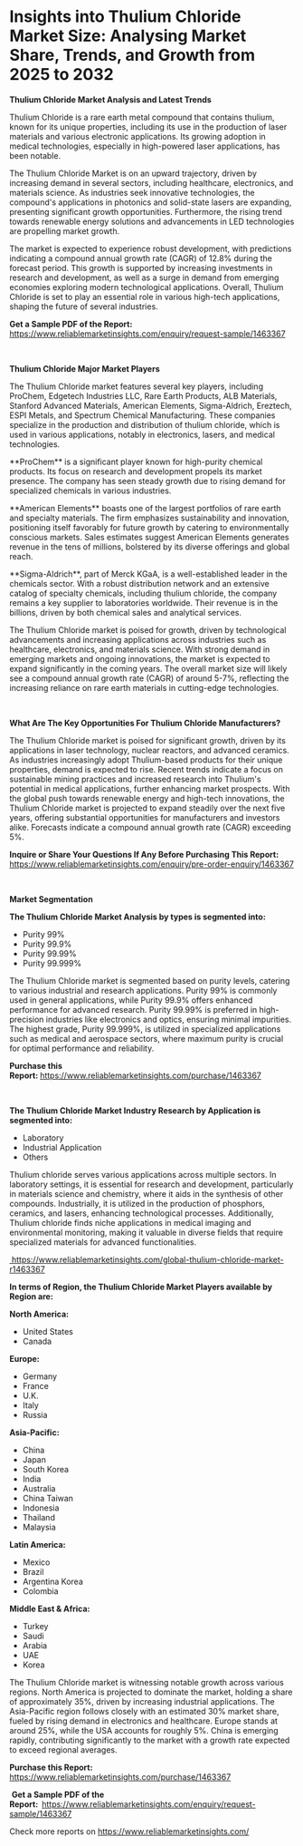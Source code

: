 <p><h1>Insights into Thulium Chloride Market Size: Analysing Market Share, Trends, and Growth from 2025 to 2032</h1></p><p><strong>Thulium Chloride Market Analysis and Latest Trends</strong></p>
<p><p>Thulium Chloride is a rare earth metal compound that contains thulium, known for its unique properties, including its use in the production of laser materials and various electronic applications. Its growing adoption in medical technologies, especially in high-powered laser applications, has been notable.</p><p>The Thulium Chloride Market is on an upward trajectory, driven by increasing demand in several sectors, including healthcare, electronics, and materials science. As industries seek innovative technologies, the compound's applications in photonics and solid-state lasers are expanding, presenting significant growth opportunities. Furthermore, the rising trend towards renewable energy solutions and advancements in LED technologies are propelling market growth.</p><p>The market is expected to experience robust development, with predictions indicating a compound annual growth rate (CAGR) of 12.8% during the forecast period. This growth is supported by increasing investments in research and development, as well as a surge in demand from emerging economies exploring modern technological applications. Overall, Thulium Chloride is set to play an essential role in various high-tech applications, shaping the future of several industries.</p></p>
<p><strong>Get a Sample PDF of the Report:&nbsp;</strong> <a href="https://www.reliablemarketinsights.com/enquiry/request-sample/1463367?utm_campaign=3204&utm_medium=2&utm_source=Github&utm_content=ia&utm_term=01042025&utm_id=thulium-chloride">https://www.reliablemarketinsights.com/enquiry/request-sample/1463367</a></p>
<p>&nbsp;</p>
<p><strong>Thulium Chloride Major Market Players</strong></p>
<p><p>The Thulium Chloride market features several key players, including ProChem, Edgetech Industries LLC, Rare Earth Products, ALB Materials, Stanford Advanced Materials, American Elements, Sigma-Aldrich, Ereztech, ESPI Metals, and Spectrum Chemical Manufacturing. These companies specialize in the production and distribution of thulium chloride, which is used in various applications, notably in electronics, lasers, and medical technologies.</p><p>**ProChem** is a significant player known for high-purity chemical products. Its focus on research and development propels its market presence. The company has seen steady growth due to rising demand for specialized chemicals in various industries.</p><p>**American Elements** boasts one of the largest portfolios of rare earth and specialty materials. The firm emphasizes sustainability and innovation, positioning itself favorably for future growth by catering to environmentally conscious markets. Sales estimates suggest American Elements generates revenue in the tens of millions, bolstered by its diverse offerings and global reach.</p><p>**Sigma-Aldrich**, part of Merck KGaA, is a well-established leader in the chemicals sector. With a robust distribution network and an extensive catalog of specialty chemicals, including thulium chloride, the company remains a key supplier to laboratories worldwide. Their revenue is in the billions, driven by both chemical sales and analytical services.</p><p>The Thulium Chloride market is poised for growth, driven by technological advancements and increasing applications across industries such as healthcare, electronics, and materials science. With strong demand in emerging markets and ongoing innovations, the market is expected to expand significantly in the coming years. The overall market size will likely see a compound annual growth rate (CAGR) of around 5-7%, reflecting the increasing reliance on rare earth materials in cutting-edge technologies.</p></p>
<p>&nbsp;</p>
<p><strong>What Are The Key Opportunities For Thulium Chloride Manufacturers?</strong></p>
<p><p>The Thulium Chloride market is poised for significant growth, driven by its applications in laser technology, nuclear reactors, and advanced ceramics. As industries increasingly adopt Thulium-based products for their unique properties, demand is expected to rise. Recent trends indicate a focus on sustainable mining practices and increased research into Thulium's potential in medical applications, further enhancing market prospects. With the global push towards renewable energy and high-tech innovations, the Thulium Chloride market is projected to expand steadily over the next five years, offering substantial opportunities for manufacturers and investors alike. Forecasts indicate a compound annual growth rate (CAGR) exceeding 5%.</p></p>
<p><strong>Inquire or Share Your Questions If Any Before Purchasing This Report:</strong> <a href="https://www.reliablemarketinsights.com/enquiry/pre-order-enquiry/1463367?utm_campaign=3204&utm_medium=2&utm_source=Github&utm_content=ia&utm_term=01042025&utm_id=thulium-chloride">https://www.reliablemarketinsights.com/enquiry/pre-order-enquiry/1463367</a></p>
<p>&nbsp;</p>
<p><strong>Market Segmentation</strong></p>
<p><strong>The Thulium Chloride Market Analysis by types is segmented into:</strong></p>
<p><ul><li>Purity 99%</li><li>Purity 99.9%</li><li>Purity 99.99%</li><li>Purity 99.999%</li></ul></p>
<p><p>The Thulium Chloride market is segmented based on purity levels, catering to various industrial and research applications. Purity 99% is commonly used in general applications, while Purity 99.9% offers enhanced performance for advanced research. Purity 99.99% is preferred in high-precision industries like electronics and optics, ensuring minimal impurities. The highest grade, Purity 99.999%, is utilized in specialized applications such as medical and aerospace sectors, where maximum purity is crucial for optimal performance and reliability.</p></p>
<p><strong>Purchase this Report:&nbsp;</strong><a href="https://www.reliablemarketinsights.com/purchase/1463367?utm_campaign=3204&utm_medium=2&utm_source=Github&utm_content=ia&utm_term=01042025&utm_id=thulium-chloride">https://www.reliablemarketinsights.com/purchase/1463367</a></p>
<p>&nbsp;</p>
<p><strong>The Thulium Chloride Market Industry Research by Application is segmented into:</strong></p>
<p><ul><li>Laboratory</li><li>Industrial Application</li><li>Others</li></ul></p>
<p><p>Thulium chloride serves various applications across multiple sectors. In laboratory settings, it is essential for research and development, particularly in materials science and chemistry, where it aids in the synthesis of other compounds. Industrially, it is utilized in the production of phosphors, ceramics, and lasers, enhancing technological processes. Additionally, Thulium chloride finds niche applications in medical imaging and environmental monitoring, making it valuable in diverse fields that require specialized materials for advanced functionalities.</p></p>
<p><a href="https://www.reliablemarketinsights.com/global-thulium-chloride-market-r1463367?utm_campaign=3204&utm_medium=2&utm_source=Github&utm_content=ia&utm_term=01042025&utm_id=thulium-chloride">&nbsp;https://www.reliablemarketinsights.com/global-thulium-chloride-market-r1463367</a></p>
<p><strong>In terms of Region, the Thulium Chloride Market Players available by Region are:</strong></p>
<p>
    <p> <strong> North America: </strong>
        <ul>
            <li>United States</li>
            <li>Canada</li>
        </ul>
        </p> 
    <p> <strong> Europe: </strong>
        <ul>
            <li>Germany</li>
            <li>France</li>
            <li>U.K.</li>
            <li>Italy</li>
            <li>Russia</li>
        </ul>
        </p> 
    <p> <strong> Asia-Pacific: </strong>
        <ul>
            <li>China</li>
            <li>Japan</li>
            <li>South Korea</li>
            <li>India</li>
            <li>Australia</li>
            <li>China Taiwan</li>
            <li>Indonesia</li>
            <li>Thailand</li>
            <li>Malaysia</li>
        </ul>
        </p> 
    <p> <strong> Latin America: </strong>
        <ul>
            <li>Mexico</li>
            <li>Brazil</li>
            <li>Argentina Korea</li>
            <li>Colombia</li>
        </ul>
        </p> 
    <p> <strong> Middle East & Africa: </strong>
        <ul>
            <li>Turkey</li>
            <li>Saudi</li>
            <li>Arabia</li>
            <li>UAE</li>
            <li>Korea</li>
        </ul>
    </p>
    </p>
<p><p>The Thulium Chloride market is witnessing notable growth across various regions. North America is projected to dominate the market, holding a share of approximately 35%, driven by increasing industrial applications. The Asia-Pacific region follows closely with an estimated 30% market share, fueled by rising demand in electronics and healthcare. Europe stands at around 25%, while the USA accounts for roughly 5%. China is emerging rapidly, contributing significantly to the market with a growth rate expected to exceed regional averages.</p></p>
<p><strong>Purchase this Report: </strong><a href="https://www.reliablemarketinsights.com/purchase/1463367?utm_campaign=3204&utm_medium=2&utm_source=Github&utm_content=ia&utm_term=01042025&utm_id=thulium-chloride">https://www.reliablemarketinsights.com/purchase/1463367</a></p>
<p>&nbsp;<strong>Get a Sample PDF of the Report:&nbsp;&nbsp;</strong><a href="https://www.reliablemarketinsights.com/enquiry/request-sample/1463367?utm_campaign=3204&utm_medium=2&utm_source=Github&utm_content=ia&utm_term=01042025&utm_id=thulium-chloride">https://www.reliablemarketinsights.com/enquiry/request-sample/1463367</a></p>
<p><strong></strong></p>
<p>Check more reports on <a href="https://www.reliablemarketinsights.com/?utm_campaign=3204&utm_medium=2&utm_source=Github&utm_content=ia&utm_term=01042025&utm_id=thulium-chloride">https://www.reliablemarketinsights.com/</a></p>